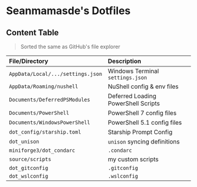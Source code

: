 # Seanmamasde's Dotfiles

## Content Table

> Sorted the same as GitHub's file explorer

| File/Directory                    | Description                         |
| :-------------------------------- | :---------------------------------- |
| `AppData/Local/.../settings.json` | Windows Terminal `settings.json`    |
| `AppData/Roaming/nushell`         | NuShell config & env files          |
| `Documents/DeferredPSModules`     | Deferred Loading PowerShell Scripts |
| `Documents/PowerShell`            | PowerShell 7 config files           |
| `Documents/WindowsPowerShell`     | PowerShell 5.1 config files         |
| `dot_config/starship.toml`        | Starship Prompt Config              |
| `dot_unison`                      | `unison` syncing definitions        |
| `miniforge3/dot_condarc`          | `.condarc`                          |
| `source/scripts`                  | my custom scripts                   |
| `dot_gitconfig`                   | `.gitconfig`                        |
| `dot_wslconfig` | `.wslconfig` |
